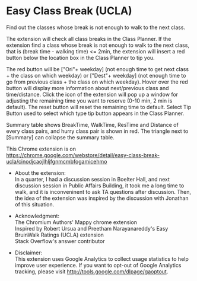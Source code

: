 # Easy Class Break (UCLA)
Find out the classes whose break is not enough to walk to the next class.
  
The extension will check all class breaks in the Class Planner. If the extension find a class whose break is not enough to walk to the next class, that is (break time - walking time) <= 2min, the extension will insert a red button below the location box in the Class Planner to tip you.
  
The red button will be ["Ori"+ weekday] (not enough time to get next class + the class on which weekday) or ["Dest"+ weekday] (not enough time to go from previous class + the class on which weekday).
Hover over the red button will display more information about next/previous class and time/distance.
Click the icon of the extension will pop up a window for adjusting the remaining time you want to reserve (0-10 min, 2 min is default). The reset button will reset the remaining time to default.
Select Tip Button used to select which type tip button appears in the Class Planner.
  
Summary table shows BreakTime, WalkTime, ResTime and Distance of every class pairs, and hurry class pair is shown in red. The triangle next to [Summary] can collapse the summary table.

This Chrome extension is on https://chrome.google.com/webstore/detail/easy-class-break-ucla/cinodjcaojlhljfgnmcmbfogamicehmo
  
* About the extension:  
In a quarter, I had a discussion session in Boelter Hall, and next discussion session in Public Affairs Building, it took me a long time to walk, and it is inconveninent to ask TA questions after discussion. Then, the idea of the extension was inspired by the discussion with Jonathan of this situation.
  
* Acknowledgment:  
The Chromium Authors' Mappy chrome extension  
Inspired by Robert Ursua and Preetham Narayanareddy's Easy BruinWalk Ratings (UCLA) extension  
Stack Overflow's answer contributor
  
* Disclaimer:  
This extension uses Google Analytics to collect usage statistics to help improve user experience. If you want to opt-out of Google Analytics tracking, please visit http://tools.google.com/dlpage/gaoptout.
